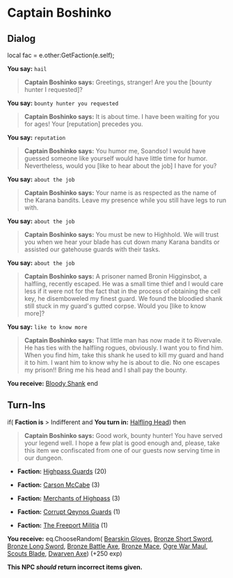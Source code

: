 # Captain Boshinko
## Dialog

local fac = e.other:GetFaction(e.self);


**You say:** `hail`



>**Captain Boshinko says:** Greetings, stranger! Are you the [bounty hunter I requested]?

**You say:** `bounty hunter you requested`



>**Captain Boshinko says:** It is about time.  I have been waiting for you for ages!  Your [reputation] precedes you.

**You say:** `reputation`



>**Captain Boshinko says:** You humor me, Soandso!  I would have guessed someone like yourself would have little time for humor.  Nevertheless, would you [like to hear about the job] I have for you?

**You say:** `about the job`



>**Captain Boshinko says:** Your name is as respected as the name of the Karana bandits.  Leave my presence while you still have legs to run with.

**You say:** `about the job`



>**Captain Boshinko says:** You must be new to Highhold. We will trust you when we hear your blade has cut down many Karana bandits or assisted our gatehouse guards with their tasks.

**You say:** `about the job`



>**Captain Boshinko says:** A prisoner named Bronin Higginsbot, a halfling, recently escaped.  He was a small time thief and I would care less if it were not for the fact that in the process of obtaining the cell key, he disemboweled my finest guard.  We found the bloodied shank still stuck in my guard's gutted corpse.  Would you [like to know more]?

**You say:** `like to know more`



>**Captain Boshinko says:** That little man has now made it to Rivervale.  He has ties with the halfling rogues, obviously. I want you to find him.  When you find him, take this shank he used to kill my guard and hand it to him.  I want him to know why he is about to die.  No one escapes my prison!!  Bring me his head and I shall pay the bounty.


**You receive:**  [Bloody Shank](/item/13110)
end

## Turn-Ins





if( **Faction is** > Indifferent and  **You turn in:** [Halfling Head](/item/13111)) then


>**Captain Boshinko says:** Good work, bounty hunter! You have served your legend well. I hope a few plat is good enough and, please, take this item we confiscated from one of our guests now serving time in our dungeon.


* __Faction:__ [Highpass Guards](/faction/332) (20)


* __Faction:__ [Carson McCabe](/faction/329) (3)


* __Faction:__ [Merchants of Highpass](/faction/331) (3)





* __Faction:__ [Corrupt Qeynos Guards](/faction/230) (1)


* __Faction:__ [The Freeport Militia](/faction/330) (1)


 **You receive:** eq.ChooseRandom( [Bearskin Gloves](/item/2314), [Bronze Short Sword](/item/5026), [Bronze Long Sword](/item/5027), [Bronze Battle Axe](/item/5028), [Bronze Mace](/item/6019), [Ogre War Maul](/item/6302), [Scouts Blade](/item/7321), [Dwarven Axe](/item/5300)) (+250 exp)

**This NPC *should* return incorrect items given.**
